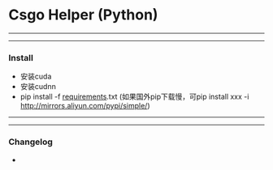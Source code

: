 # Csgo Helper (Python)
--- ---
--- ---
### Install
* 安装cuda
* 安装cudnn
* pip install -f [requirements]().txt  (如果国外pip下载慢，可pip install xxx -i http://mirrors.aliyun.com/pypi/simple/)
--- ---
--- ---
### Changelog
* 